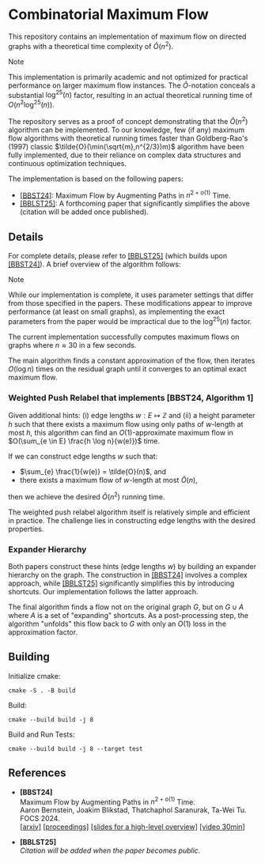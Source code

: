
# Combinatorial Maximum Flow
This repository contains an implementation of maximum flow on directed graphs with a theoretical time complexity of $\tilde{O}(n^2)$.

> [!NOTE]
> This implementation is primarily academic and not optimized for practical performance on larger maximum flow instances. The $\tilde{O}$-notation conceals a substantial $\log^{25}(n)$ factor, resulting in an actual theoretical running time of $O(n^2 \log^{25}(n))$.
>
> The repository serves as a proof of concept demonstrating that the $\tilde{O}(n^2)$ algorithm can be implemented. To our knowledge, few (if any) maximum flow algorithms with theoretical running times faster than Goldberg-Rao's (1997) classic $\tilde{O}(\min(\sqrt{m},n^{2/3})m)$ algorithm have been fully implemented, due to their reliance on complex data structures and continuous optimization techniques.

The implementation is based on the following papers:
* [[BBST24]](#BBST24): Maximum Flow by Augmenting Paths in $n^{2+o(1)}$ Time.
* [[BBLST25]](#BBLST25): A forthcoming paper that significantly simplifies the above (citation will be added once published).

## Details
For complete details, please refer to [[BBLST25]](#BBLST25) (which builds upon [[BBST24]](#BBST24)). A brief overview of the algorithm follows:

> [!NOTE]
> While our implementation is complete, it uses parameter settings that differ from those specified in the papers. These modifications appear to improve performance (at least on small graphs), as implementing the exact parameters from the paper would be impractical due to the $\log^{25}(n)$ factor.
>
> The current implementation successfully computes maximum flows on graphs where $n \approx 30$ in a few seconds.

The main algorithm finds a constant approximation of the flow, then iterates $O(\log n)$ times on the residual graph until it converges to an optimal exact maximum flow.

### Weighted Push Relabel that implements [BBST24, Algorithm 1]
Given additional hints: (i) edge lengths $w : E \mapsto \mathbb{Z}$ and (ii) a height parameter $h$ such that there exists a maximum flow using only paths of $w$-length at most $h$, this algorithm can find an $O(1)$-approximate maximum flow in $O(\sum_{e \in E} \frac{h \log n}{w(e)})$ time.

If we can construct edge lengths $w$ such that:
* $\sum_{e} \frac{1}{w(e)} = \tilde{O}(n)$, and
* there exists a maximum flow of $w$-length at most $\tilde{O}(n)$,

then we achieve the desired $\tilde{O}(n^2)$ running time.

The weighted push relabel algorithm itself is relatively simple and efficient in practice. The challenge lies in constructing edge lengths with the desired properties.

### Expander Hierarchy
Both papers construct these hints (edge lengths $w$) by building an expander hierarchy on the graph. The construction in [[BBST24]](#BBST24) involves a complex approach, while [[BBLST25]](#BBLST25) significantly simplifies this by introducing shortcuts. Our implementation follows the latter approach.

The final algorithm finds a flow not on the original graph $G$, but on $G \cup A$ where $A$ is a set of "expanding" shortcuts. As a post-processing step, the algorithm "unfolds" this flow back to $G$ with only an $O(1)$ loss in the approximation factor.

## Building
Initialize cmake:
```
cmake -S . -B build
```

Build:
```
cmake --build build -j 8
```

Build and Run Tests:
```
cmake --build build -j 8 --target test
```

## References
* **[BBST24]** <br> <a name="BBST24"></a> Maximum Flow by Augmenting Paths in $n^{2+o(1)}$ Time. <br>
Aaron Bernstein, Joakim Blikstad, Thatchaphol Saranurak, Ta-Wei Tu. <br>
FOCS 2024. <br>
[[arxiv]](https://arxiv.org/abs/2406.03648)
[[proceedings]](https://doi.org/10.1109/FOCS61266.2024.00123)
[[slides for a high-level overview]](https://blikstad.gitlab.io/slides/Combinatorial_Maximum_Flow.pdf)
[[video 30min]](https://youtu.be/K3RgpJmgmUI)

* **[BBLST25]** <br> <a name="BBLST25"></a> *Citation will be added when the paper becomes public.*
